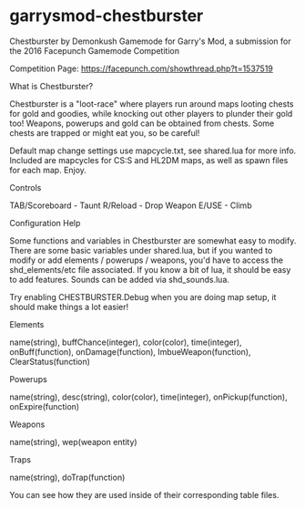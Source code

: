 # garrysmod-chestburster
Chestburster by Demonkush
Gamemode for Garry's Mod, a submission for the 2016 Facepunch Gamemode Competition

Competition Page: https://facepunch.com/showthread.php?t=1537519


What is Chestburster?

Chestburster is a "loot-race" where players run around maps looting chests for gold and goodies, while knocking out other players to plunder their gold too!
Weapons, powerups and gold can be obtained from chests. Some chests are trapped or might eat you, so be careful!


Default map change settings use mapcycle.txt, see shared.lua for more info. Included are mapcycles for CS:S and HL2DM maps, as well as spawn files for each map. Enjoy.


Controls

TAB/Scoreboard - Taunt
R/Reload - Drop Weapon
E/USE - Climb


Configuration Help

Some functions and variables in Chestburster are somewhat easy to modify. There are some basic variables under shared.lua, but if you wanted to modify or add elements / powerups / weapons, you'd have to access the shd_elements/etc file associated. If you know a bit of lua, it should be easy to add features. Sounds can be added via shd_sounds.lua.

Try enabling CHESTBURSTER.Debug when you are doing map setup, it should make things a lot easier!


Elements

name(string), buffChance(integer), color(color), time(integer), onBuff(function), onDamage(function), ImbueWeapon(function), ClearStatus(function)


Powerups

name(string), desc(string), color(color), time(integer), onPickup(function), onExpire(function)


Weapons

name(string), wep(weapon entity)


Traps

name(string), doTrap(function)


You can see how they are used inside of their corresponding table files.